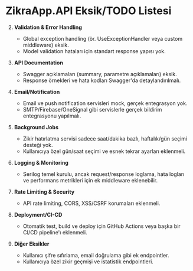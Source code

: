 # ZikraApp.API Eksik/TODO Listesi

2. **Validation & Error Handling**
   - Global exception handling (ör. UseExceptionHandler veya custom middleware) eksik.
   - Model validation hataları için standart response yapısı yok.

3. **API Documentation**
   - Swagger açıklamaları (summary, parametre açıklamaları) eksik.
   - Response örnekleri ve hata kodları Swagger'da detaylandırılmalı.

5. **Email/Notification**
   - Email ve push notification servisleri mock, gerçek entegrasyon yok.
   - SMTP/Firebase/OneSignal gibi servislerle gerçek bildirim entegrasyonu yapılmalı.

6. **Background Jobs**
   - Zikir hatırlatma servisi sadece saat/dakika bazlı, haftalık/gün seçimi desteği yok.
   - Kullanıcıya özel gün/saat seçimi ve esnek tekrar ayarları eklenmeli.

7. **Logging & Monitoring**
   - Serilog temel kurulu, ancak request/response loglama, hata logları ve performans metrikleri için ek middleware eklenebilir.

8. **Rate Limiting & Security**
   - API rate limiting, CORS, XSS/CSRF korumaları eklenmeli.

9. **Deployment/CI-CD**
   - Otomatik test, build ve deploy için GitHub Actions veya başka bir CI/CD pipeline'ı eklenmeli.

10. **Diğer Eksikler**
    - Kullanıcı şifre sıfırlama, email doğrulama gibi ek endpointler.
    - Kullanıcıya özel zikir geçmişi ve istatistik endpointleri.